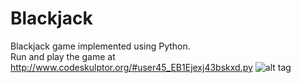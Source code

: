 # Blackjack
Blackjack game implemented using Python.                                                                
Run and play the game at http://www.codeskulptor.org/#user45_EB1Ejexj43bskxd.py
![alt tag](https://i.imgur.com/6rBuMc3.png "Blackjack screenshot")
